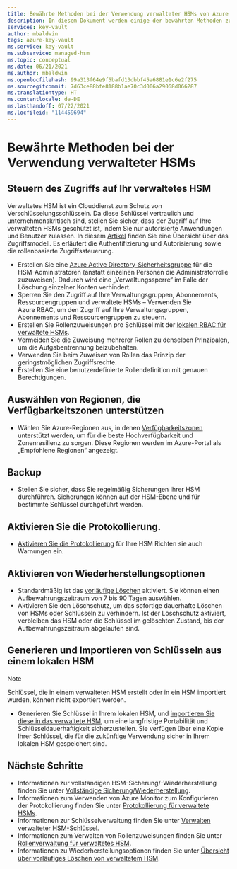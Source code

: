 ```yaml
---
title: Bewährte Methoden bei der Verwendung verwalteter HSMs von Azure Key Vault
description: In diesem Dokument werden einige der bewährten Methoden zum Verwenden von Key Vault erläutert.
services: key-vault
author: mbaldwin
tags: azure-key-vault
ms.service: key-vault
ms.subservice: managed-hsm
ms.topic: conceptual
ms.date: 06/21/2021
ms.author: mbaldwin
ms.openlocfilehash: 99a313f64e9f5bafd13dbbf45a6881e1c6e2f275
ms.sourcegitcommit: 7d63ce88bfe8188b1ae70c3d006a29068d066287
ms.translationtype: HT
ms.contentlocale: de-DE
ms.lasthandoff: 07/22/2021
ms.locfileid: "114459694"
---
```

# <a name="best-practices-when-using-managed-hsm"></a>Bewährte Methoden bei der Verwendung verwalteter HSMs

## <a name="control-access-to-your-managed-hsm"></a>Steuern des Zugriffs auf Ihr verwaltetes HSM

Verwaltetes HSM ist ein Clouddienst zum Schutz von Verschlüsselungsschlüsseln. Da diese Schlüssel vertraulich und unternehmenskritisch sind, stellen Sie sicher, dass der Zugriff auf Ihre verwalteten HSMs geschützt ist, indem Sie nur autorisierte Anwendungen und Benutzer zulassen. In diesem [Artikel](access-control.md) finden Sie eine Übersicht über das Zugriffsmodell. Es erläutert die Authentifizierung und Autorisierung sowie die rollenbasierte Zugriffssteuerung.
- Erstellen Sie eine [Azure Active Directory-Sicherheitsgruppe](../../active-directory/fundamentals/active-directory-manage-groups.md) für die HSM-Administratoren (anstatt einzelnen Personen die Administratorrolle zuzuweisen). Dadurch wird eine „Verwaltungssperre“ im Falle der Löschung einzelner Konten verhindert.
- Sperren Sie den Zugriff auf Ihre Verwaltungsgruppen, Abonnements, Ressourcengruppen und verwaltete HSMs – Verwenden Sie Azure RBAC, um den Zugriff auf Ihre Verwaltungsgruppen, Abonnements und Ressourcengruppen zu steuern.
- Erstellen Sie Rollenzuweisungen pro Schlüssel mit der [lokalen RBAC für verwaltete HSMs](access-control.md#data-plane-and-managed-hsm-local-rbac).
- Vermeiden Sie die Zuweisung mehrerer Rollen zu denselben Prinzipalen, um die Aufgabentrennung beizubehalten. 
- Verwenden Sie beim Zuweisen von Rollen das Prinzip der geringstmöglichen Zugriffsrechte.
- Erstellen Sie eine benutzerdefinierte Rollendefinition mit genauen Berechtigungen.

## <a name="choose-regions-that-support-availability-zones"></a>Auswählen von Regionen, die Verfügbarkeitszonen unterstützen

- Wählen Sie Azure-Regionen aus, in denen [Verfügbarkeitszonen](../../availability-zones/az-overview.md) unterstützt werden, um für die beste Hochverfügbarkeit und Zonenresilienz zu sorgen. Diese Regionen werden im Azure-Portal als „Empfohlene Regionen“ angezeigt.

## <a name="backup"></a>Backup

- Stellen Sie sicher, dass Sie regelmäßig Sicherungen Ihrer HSM durchführen. Sicherungen können auf der HSM-Ebene und für bestimmte Schlüssel durchgeführt werden. 

## <a name="turn-on-logging"></a>Aktivieren Sie die Protokollierung.

- [Aktivieren Sie die Protokollierung](logging.md) für Ihre HSM Richten sie auch Warnungen ein.

## <a name="turn-on-recovery-options"></a>Aktivieren von Wiederherstellungsoptionen

- Standardmäßig ist das [vorläufige Löschen](soft-delete-overview.md) aktiviert. Sie können einen Aufbewahrungszeitraum von 7 bis 90 Tagen auswählen.
- Aktivieren Sie den Löschschutz, um das sofortige dauerhafte Löschen von HSMs oder Schlüsseln zu verhindern. Ist der Löschschutz aktiviert, verbleiben das HSM oder die Schlüssel im gelöschten Zustand, bis der Aufbewahrungszeitraum abgelaufen sind.

## <a name="generate-and-import-keys-from-on-premise-hsm"></a>Generieren und Importieren von Schlüsseln aus einem lokalen HSM

> [!NOTE]
> Schlüssel, die in einem verwalteten HSM erstellt oder in ein HSM importiert wurden, können nicht exportiert werden.

- Generieren Sie Schlüssel in Ihrem lokalen HSM, und [importieren Sie diese in das verwaltete HSM](hsm-protected-keys-byok.md), um eine langfristige Portabilität und Schlüsseldauerhaftigkeit sicherzustellen. Sie verfügen über eine Kopie Ihrer Schlüssel, die für die zukünftige Verwendung sicher in Ihrem lokalen HSM gespeichert sind.

## <a name="next-steps"></a>Nächste Schritte

- Informationen zur vollständigen HSM-Sicherung/-Wiederherstellung finden Sie unter [Vollständige Sicherung/Wiederherstellung](backup-restore.md).
- Informationen zum Verwenden von Azure Monitor zum Konfigurieren der Protokollierung finden Sie unter [Protokollierung für verwaltete HSMs](logging.md).
- Informationen zur Schlüsselverwaltung finden Sie unter [Verwalten verwalteter HSM-Schlüssel](key-management.md).
- Informationen zum Verwalten von Rollenzuweisungen finden Sie unter [Rollenverwaltung für verwaltetes HSM](role-management.md).
- Informationen zu Wiederherstellungsoptionen finden Sie unter [Übersicht über vorläufiges Löschen von verwaltetem HSM](soft-delete-overview.md).
